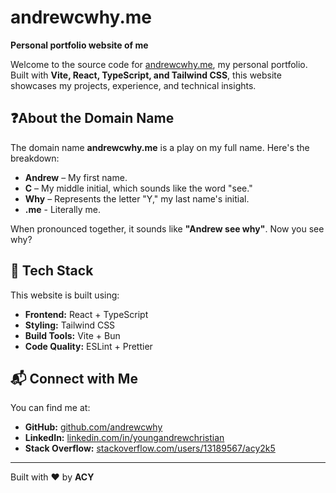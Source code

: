 # andrewcwhy.me

**Personal portfolio website of me**

Welcome to the source code for [andrewcwhy.me](https://andrewcwhy.me), my personal portfolio. Built with **Vite, React, TypeScript, and Tailwind CSS**, this website showcases my projects, experience, and technical insights.

## ❓About the Domain Name

The domain name **andrewcwhy.me** is a play on my full name. Here's the breakdown:

-   **Andrew** – My first name.
-   **C** – My middle initial, which sounds like the word "see."
-   **Why** – Represents the letter "Y," my last name's initial.
-   **.me** - Literally me.

When pronounced together, it sounds like **"Andrew see why"**. Now you see why?

## 🚀 Tech Stack

This website is built using:

-   **Frontend:** React + TypeScript
-   **Styling:** Tailwind CSS
-   **Build Tools:** Vite + Bun
-   **Code Quality:** ESLint + Prettier

## 📬 Connect with Me

You can find me at:

-   **GitHub:** [github.com/andrewcwhy](https://github.com/andrewcwhy)
-   **LinkedIn:** [linkedin.com/in/youngandrewchristian](https://www.linkedin.com/in/youngandrewchristian)
-   **Stack Overflow:** [stackoverflow.com/users/13189567/acy2k5](https://stackoverflow.com/users/13189567/acy2k5)

---

Built with ❤️ by **ACY**
